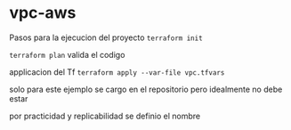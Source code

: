 # vpc-aws

Pasos para la ejecucion del proyecto
```terraform init```

```terraform plan```
 valida el codigo


applicacion del Tf
```terraform apply --var-file vpc.tfvars ```

solo para este ejemplo se cargo en el repositorio pero idealmente no debe estar 

por practicidad y replicabilidad se definio el nombre 
